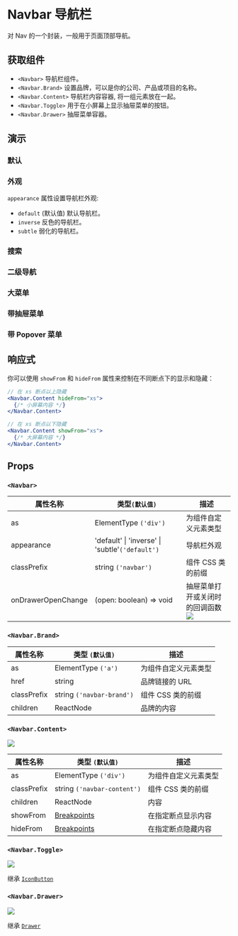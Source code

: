 # Navbar 导航栏

对 Nav 的一个封装，一般用于页面顶部导航。

## 获取组件

<!--{include:<import-guide>}-->

- `<Navbar>` 导航栏组件。
- `<Navbar.Brand>` 设置品牌，可以是你的公司、产品或项目的名称。
- `<Navbar.Content>` 导航栏内容容器, 将一组元素放在一起。
- `<Navbar.Toggle>` 用于在小屏幕上显示抽屉菜单的按钮。
- `<Navbar.Drawer>` 抽屉菜单容器。

## 演示

### 默认

<!--{include:`basic.md`}-->

### 外观

`appearance` 属性设置导航栏外观:

- `default` (默认值) 默认导航栏。
- `inverse` 反色的导航栏。
- `subtle` 弱化的导航栏。

<!--{include:`appearance.md`}-->

### 搜索

<!--{include:`search.md`}-->

### 二级导航

<!--{include:`subnav.md`}-->

### 大菜单

<!--{include:`mege-menu.md`}-->

### 带抽屉菜单

<!--{include:`with-drawer.md`}-->

### 带 Popover 菜单

<!--{include:`with-popover.md`}-->

## 响应式

<!--{include:<example-responsive>}-->

你可以使用 `showFrom` 和 `hideFrom` 属性来控制在不同断点下的显示和隐藏：

```jsx
// 在 xs 断点以上隐藏
<Navbar.Content hideFrom="xs">
  {/* 小屏幕内容 */}
</Navbar.Content>

// 在 xs 断点以下隐藏
<Navbar.Content showFrom="xs">
  {/* 大屏幕内容 */}
</Navbar.Content>
```

## Props

### `<Navbar>`

| 属性名称           | 类型`(默认值)`                                  | 描述                                           |
| ------------------ | ----------------------------------------------- | ---------------------------------------------- |
| as                 | ElementType `('div')`                           | 为组件自定义元素类型                           |
| appearance         | 'default' \| 'inverse' \| 'subtle'`('default')` | 导航栏外观                                     |
| classPrefix        | string `('navbar')`                             | 组件 CSS 类的前缀                              |
| onDrawerOpenChange | (open: boolean) => void                         | 抽屉菜单打开或关闭时的回调函数<br/> ![][6.0.0] |

### `<Navbar.Brand>`

| 属性名称    | 类型 `(默认值)`           | 描述                 |
| ----------- | ------------------------- | -------------------- |
| as          | ElementType `('a')`       | 为组件自定义元素类型 |
| href        | string                    | 品牌链接的 URL       |
| classPrefix | string `('navbar-brand')` | 组件 CSS 类的前缀    |
| children    | ReactNode                 | 品牌的内容           |

### `<Navbar.Content>`

![][6.0.0]

| 属性名称    | 类型 `(默认值)`             | 描述                 |
| ----------- | --------------------------- | -------------------- |
| as          | ElementType `('div')`       | 为组件自定义元素类型 |
| classPrefix | string `('navbar-content')` | 组件 CSS 类的前缀    |
| children    | ReactNode                   | 内容                 |
| showFrom    | [Breakpoints][breakpoints]  | 在指定断点显示内容   |
| hideFrom    | [Breakpoints][breakpoints]  | 在指定断点隐藏内容   |

### `<Navbar.Toggle>`

![][6.0.0]

继承 [`IconButton`](/zh/components/icon-button)

### `<Navbar.Drawer>`

![][6.0.0]

继承 [`Drawer`](/zh/components/drawer)

[6.0.0]: https://img.shields.io/badge/>=-v6.0.0-blue

<!--{include:(_common/types/breakpoints.md)}-->

[breakpoints]: #code-ts-breakpoints-code
